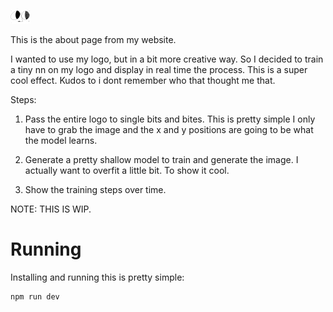 ![tiniest 1% logo](./tiniest_logo.png)

This is the about page from my website.

I wanted to use my logo, but in a bit more creative way.
So I decided to train a tiny nn on my logo and display in
real time the process. This is a super cool effect.
Kudos to i dont remember who that thought me that.

Steps: 

1. Pass the entire logo to single bits and bites. 
This is pretty simple I only have to grab the image and the x and y positions
are going to be what the model learns.

2. Generate a pretty shallow model to train and generate
  the image. I actually want to overfit a little bit. To
  show it cool.

3. Show the training steps over time.

NOTE: THIS IS WIP.

# Running
Installing and running this is pretty simple: 

```bash
npm run dev
```
